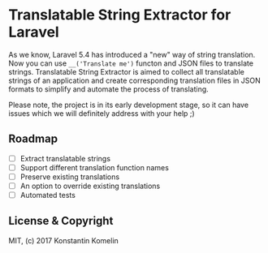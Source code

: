 # Translatable String Extractor for Laravel
As we know, Laravel 5.4 has introduced a "new" way of string translation.
Now you can use `__('Translate me')` functon and JSON files to translate strings.
Translatable String Extractor is aimed to collect all translatable strings of an application and create corresponding translation files in JSON formats to simplify and automate the process of translating.

Please note, the project is in its early development stage, so it can have issues which we will definitely address with your help ;)

## Roadmap

- [ ] Extract translatable strings
- [ ] Support different translation function names
- [ ] Preserve existing translations
- [ ] An option to override existing translations
- [ ] Automated tests

## License & Copyright

MIT, (c) 2017 Konstantin Komelin

